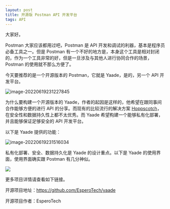 ```yaml
---
layout: post
title: 开源版 Postman API 开发平台
tags: API
---
```


大家好。

Postman 大家应该都用过吧，Postman 是 API 开发和调试的利器，基本是程序员必备工具之一。但是 Postman 有一个不好的地方是，本身这个工具是相对封闭的，作为一个工具非常的好，但是一旦涉及与其他人进行协同合作的场景，Postman 的使用就不那么方便了。

今天要推荐的是一个开源版本的 Postman，它就是 Yaade，是的，另一个 API 开发平台。

![image-20220619231227845](https://7465-test-3c9b5e-1-1301419220.tcb.qcloud.la/images/compress_image-20220619231227845.png)

为什么要构建一个开源版本的 Yaade，作者的起因是这样的，他希望在跟同事间合作能够方便的进行 API 的分享。而现有的比较流行的解决方案 [Hoppscotch](https://hoppscotch.io/de/)，在安全性和数据持久性上都不太优秀。而 Yaade 希望构建一个能够私有化部署，并且能够保证足够安全的 API 开发平台。

以下是 Yaade 提供的功能：

![image-20220619231516034](https://7465-test-3c9b5e-1-1301419220.tcb.qcloud.la/images/compress_image-20220619231516034.png)

私有化部署、安全、数据持久化是 Yaade 的设计重点。以下是 Yaade 的使用界面，使用界面确实跟 Postman 有几分神似。

![](https://7465-test-3c9b5e-1-1301419220.tcb.qcloud.la/images/compress_light-mode.yaade.png)

更多项目详情请查看如下链接。

开源项目地址：https://github.com/EsperoTech/yaade

开源项目作者：EsperoTech